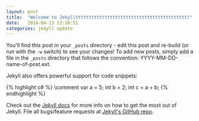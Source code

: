 ```yaml
---
layout: post
title:  "Welcome to Jekylltttttttttttttttttttttttttttttttttttttttttt!"
date:   2014-04-13 12:38:51
categories: jekyll update
---
```


You'll find this post in your `_posts` directory - edit this post and re-build (or run with the `-w` switch) to see your changes!
To add new posts, simply add a file in the `_posts` directory that follows the convention: YYYY-MM-DD-name-of-post.ext.

Jekyll also offers powerful support for code snippets:

{% highlight c# %}
\\comment
var a = 5;
int b = 2;
int c =  a + b;
{% endhighlight %}

Check out the [Jekyll docs][jekyll] for more info on how to get the most out of Jekyll. File all bugs/feature requests at [Jekyll's GitHub repo][jekyll-gh].

[jekyll-gh]: https://github.com/mojombo/jekyll
[jekyll]:    http://jekyllrb.com
